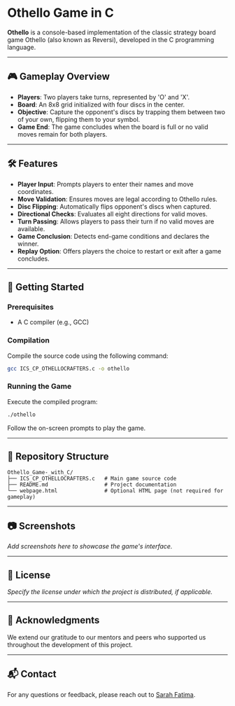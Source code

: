 # Othello Game in C

**Othello** is a console-based implementation of the classic strategy board game Othello (also known as Reversi), developed in the C programming language.

---

## 🎮 Gameplay Overview

- **Players**: Two players take turns, represented by 'O' and 'X'.
- **Board**: An 8x8 grid initialized with four discs in the center.
- **Objective**: Capture the opponent's discs by trapping them between two of your own, flipping them to your symbol.
- **Game End**: The game concludes when the board is full or no valid moves remain for both players.

---

## 🛠️ Features

- **Player Input**: Prompts players to enter their names and move coordinates.
- **Move Validation**: Ensures moves are legal according to Othello rules.
- **Disc Flipping**: Automatically flips opponent's discs when captured.
- **Directional Checks**: Evaluates all eight directions for valid moves.
- **Turn Passing**: Allows players to pass their turn if no valid moves are available.
- **Game Conclusion**: Detects end-game conditions and declares the winner.
- **Replay Option**: Offers players the choice to restart or exit after a game concludes.

---

## 🚀 Getting Started

### Prerequisites

- A C compiler (e.g., GCC)

### Compilation

Compile the source code using the following command:

```bash
gcc ICS_CP_OTHELLOCRAFTERS.c -o othello
```

### Running the Game

Execute the compiled program:

```bash
./othello
```

Follow the on-screen prompts to play the game.

---

## 📁 Repository Structure

```
Othello_Game-_with_C/
├── ICS_CP_OTHELLOCRAFTERS.c   # Main game source code
├── README.md                  # Project documentation
└── webpage.html               # Optional HTML page (not required for gameplay)
```

---

## 📷 Screenshots

*Add screenshots here to showcase the game's interface.*

---

## 📄 License

*Specify the license under which the project is distributed, if applicable.*

---

## 🤝 Acknowledgments

We extend our gratitude to our mentors and peers who supported us throughout the development of this project.

---

## 📬 Contact

For any questions or feedback, please reach out to [Sarah Fatima](https://github.com/sarahfatima1205).

